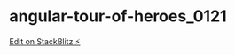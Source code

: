 # angular-tour-of-heroes_0121

[Edit on StackBlitz ⚡️](https://stackblitz.com/edit/angular-ivy-4zbyvf)